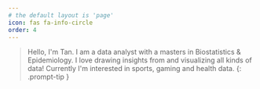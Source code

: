 ```yaml
---
# the default layout is 'page'
icon: fas fa-info-circle
order: 4
---
```


> Hello, I'm Tan. I am a data analyst with a masters in Biostatistics & Epidemiology. I love drawing insights from and visualizing all kinds of data! Currently I'm interested in sports, gaming and health data. 
{: .prompt-tip }
